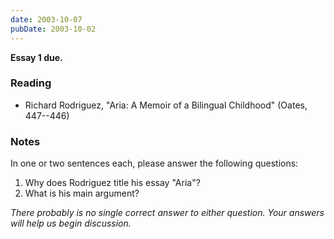 ```yaml
---
date: 2003-10-07
pubDate: 2003-10-02
---
```


**Essay 1 due.**

### Reading

* Richard Rodriguez, "Aria: A Memoir of a Bilingual Childhood" (Oates, 447--446)

### Notes

In one or two sentences each, please answer the following questions:

1. Why does Rodriguez title his essay "Aria"?
2. What is his main argument?

*There probably is no single correct answer to either question. Your answers will help us begin discussion.*
